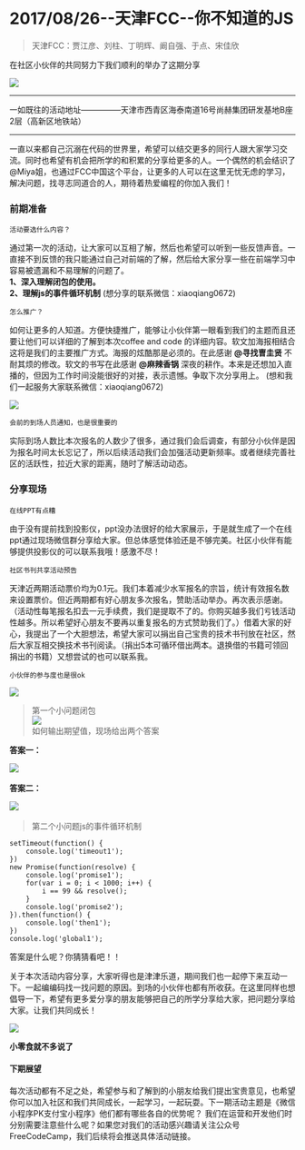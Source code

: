 # 2017/08/26--天津FCC--你不知道的JS

> 天津FCC：贾江彦、刘柱、丁明辉、阚自强、于点、宋佳欣

在社区小伙伴的共同努力下我们顺利的举办了这期分享

![](https://github.com/topqiang/FreeCodeCamp-Tianjin/blob/master/IMG_3876.JPG?raw=true)

______
一如既往的活动地址—————天津市西青区海泰南道16号尚赫集团研发基地B座2层（高新区地铁站）
______

一直以来都自己沉溺在代码的世界里，希望可以结交更多的同行人跟大家学习交流。同时也希望有机会把所学的和积累的分享给更多的人。一个偶然的机会结识了@Miya姐，也通过FCC中国这个平台，让更多的人可以在这里无忧无虑的学习，解决问题，找寻志同道合的人，期待着热爱编程的你加入我们！

### 前期准备

    活动要选什么内容？
    
通过第一次的活动，让大家可以互相了解，然后也希望可以听到一些反馈声音。一直接不到反馈的我只能通过自己对前端的了解，然后给大家分享一些在前端学习中容易被遗漏和不易理解的问题了。  
**1、深入理解闭包的使用。  
2、理解js的事件循环机制**
(想分享的联系微信：xiaoqiang0672)

    怎么推广？
    
如何让更多的人知道。方便快捷推广，能够让小伙伴第一眼看到我们的主题而且还要让他们可以详细的了解到本次coffee and code 的详细内容。软文加海报相结合这将是我们的主要推广方式。海报的炫酷那是必须的。在此感谢 **@寻找曺圭贤** 不耐其烦的修改。软文的书写在此感谢 **@麻辣香锅** 深夜的耕作。本来是还想加入直播的，但因为工作时间没能很好的对接，表示遗憾。争取下次分享用上。
(想和我们一起服务大家联系微信：xiaoqiang0672)

![](https://github.com/topqiang/FreeCodeCamp-Tianjin/blob/master/IMG_3579.JPG?raw=true)

    会前的到场人员通知，也是很重要的
    
实际到场人数比本次报名的人数少了很多，通过我们会后调查，有部分小伙伴是因为报名时间太长忘记了，所以后续活动我们会加强活动更新频率。或者继续完善社区的活跃性，拉近大家的距离，随时了解活动动态。


### 分享现场
    
    在线PPT有点糟
    
由于没有提前找到投影仪，ppt没办法很好的给大家展示，于是就生成了一个在线ppt通过现场微信群分享给大家。但总体感觉体验还是不够完美。社区小伙伴有能够提供投影仪的可以联系我哦！感激不尽！

    社区书刊共享活动预告
    
天津近两期活动票价均为0.1元。我们本着减少水军报名的宗旨，统计有效报名数来设置票价。但近两期都有好心朋友多次报名，赞助活动举办。再次表示感谢。（活动性每笔报名扣去一元手续费，我们是提取不了的。你购买越多我们亏钱活动性越多。所以希望好心朋友不要再以重复报名的方式赞助我们了。）借着大家的好心，我提出了一个大胆想法，希望大家可以捐出自己宝贵的技术书刊放在社区，然后大家互相交换技术书刊阅读。（捐出5本可循环借出两本。退换借的书籍可领回捐出的书籍）又想尝试的也可以联系我。

    小伙伴的参与度也是很ok
    
![](https://github.com/topqiang/FreeCodeCamp-Tianjin/blob/master/IMG_3865.JPG?raw=true)  
> 第一个小问题闭包  
![](http://mmbiz.qpic.cn/mmbiz_jpg/meG6Vo0Mevhq6MQY6K2SibDr7bYkicHW3TDhMf2nF44Tb7zfIb3VbLUCUYtibBFZcjZDNLiaZvSEKXNpSX40Ficuarw/640?wx_fmt=jpeg&tp=webp&wxfrom=5&wx_lazy=1)  
如何输出期望值，现场给出两个答案  

 **答案一：**  

![](http://mmbiz.qpic.cn/mmbiz_jpg/meG6Vo0Mevhq6MQY6K2SibDr7bYkicHW3ThS1icdBEEznvHxM3RfVDpY5wunHmKlzV3Fgs5gDyichrZeA12rZbF9cA/640?wx_fmt=jpeg&tp=webp&wxfrom=5&wx_lazy=1)  

 **答案二：** 

![](http://mmbiz.qpic.cn/mmbiz_jpg/meG6Vo0Mevhq6MQY6K2SibDr7bYkicHW3TopzPbj2SwgDq9PkBwibZIGgPTsuC75N85OZffAE2OuRIibgicm7PbWIBQ/640?wx_fmt=jpeg&tp=webp&wxfrom=5&wx_lazy=1)  

> 第二个小问题js的事件循环机制

    setTimeout(function() {
        console.log('timeout1');
    })
    new Promise(function(resolve) {
        console.log('promise1');
        for(var i = 0; i < 1000; i++) {
            i == 99 && resolve();
        }
        console.log('promise2');
    }).then(function() {
        console.log('then1');
    })
    console.log('global1');

答案是什么呢？你猜猜看吧！！


关于本次活动内容分享，大家听得也是津津乐道，期间我们也一起停下来互动一下。一起编编码找一找问题的原因。到场的小伙伴也都有所收获。在这里同样也想倡导一下，希望有更多爱分享的朋友能够把自己的所学分享给大家，把问题分享给大家。让我们共同成长！

![](https://github.com/topqiang/FreeCodeCamp-Tianjin/blob/master/IMG_3860.JPG?raw=true)

**小零食就不多说了**

#### 下期展望

每次活动都有不足之处，希望参与和了解到的小朋友给我们提出宝贵意见，也希望你可以加入社区和我们共同成长，一起学习，一起玩耍。下一期活动主题是《微信小程序PK支付宝小程序》他们都有哪些各自的优势呢？ 我们在运营和开发他们时分别需要注意些什么呢？如果您对我们的活动感兴趣请关注公众号FreeCodeCamp，我们后续将会推送具体活动链接。

